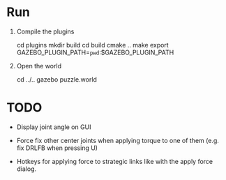 # Run

1. Compile the plugins

    cd plugins
    mkdir build
    cd build
    cmake ..
    make
    export GAZEBO_PLUGIN_PATH=`pwd`:$GAZEBO_PLUGIN_PATH

2. Open the world

    cd ../..
    gazebo puzzle.world

# TODO

* Display joint angle on GUI

* Force fix other center joints when applying torque to one of them (e.g. fix DRLFB when pressing U)

* Hotkeys for applying force to strategic links like with the apply force dialog.


